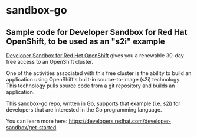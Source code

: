 # sandbox-go
## Sample code for Developer Sandbox for Red Hat OpenShift, to be used as an "s2i" example

[Developer Sandbox for Red Het OpenShift](https://developers.redhat.com/developer-sandbox/get-started) gives you a renewable 30-day free access to an OpenShift cluster.

One of the activities associated with this free cluster is the ability to build an application using OpenShift's built-in source-to-image (s2i) technology. This technology pulls source code from a git repository and builds an application.

This sandbox-go repo, written in Go, supports that example (i.e. s2i) for developers that are interested in the Go programming language.

You can learn more here: https://developers.redhat.com/developer-sandbox/get-started
